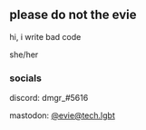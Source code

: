 ## please do not the evie

hi, i write bad code

she/her

### socials

discord: dmgr_#5616

mastodon: [@evie@tech.lgbt](https://tech.lgbt/@evie)

